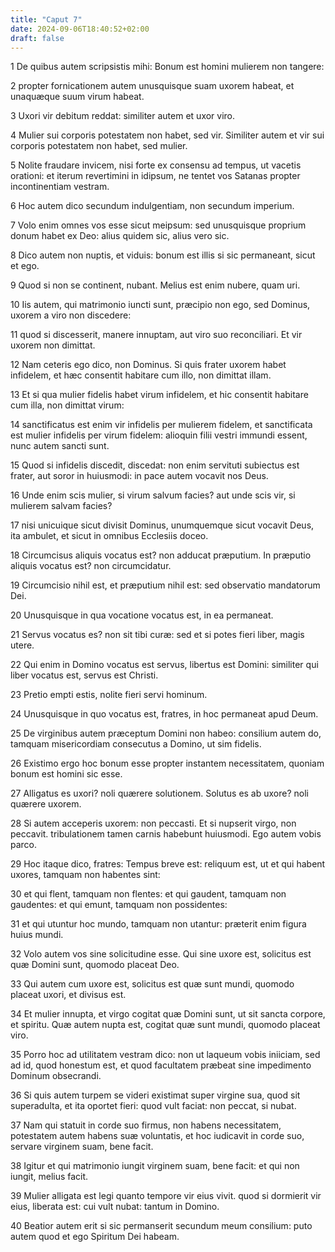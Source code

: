 ```yaml
---
title: "Caput 7"
date: 2024-09-06T18:40:52+02:00
draft: false
---
```




1 De quibus autem scripsistis mihi: Bonum est homini mulierem non tangere:

2 propter fornicationem autem unusquisque suam uxorem habeat, et unaquæque suum virum habeat.

3 Uxori vir debitum reddat: similiter autem et uxor viro.

4 Mulier sui corporis potestatem non habet, sed vir. Similiter autem et vir sui corporis potestatem non habet, sed mulier.

5 Nolite fraudare invicem, nisi forte ex consensu ad tempus, ut vacetis orationi: et iterum revertimini in idipsum, ne tentet vos Satanas propter incontinentiam vestram.

6 Hoc autem dico secundum indulgentiam, non secundum imperium.

7 Volo enim omnes vos esse sicut meipsum: sed unusquisque proprium donum habet ex Deo: alius quidem sic, alius vero sic.

8 Dico autem non nuptis, et viduis: bonum est illis si sic permaneant, sicut et ego.

9 Quod si non se continent, nubant. Melius est enim nubere, quam uri.

10 Iis autem, qui matrimonio iuncti sunt, præcipio non ego, sed Dominus, uxorem a viro non discedere:

11 quod si discesserit, manere innuptam, aut viro suo reconciliari. Et vir uxorem non dimittat.

12 Nam ceteris ego dico, non Dominus. Si quis frater uxorem habet infidelem, et hæc consentit habitare cum illo, non dimittat illam.

13 Et si qua mulier fidelis habet virum infidelem, et hic consentit habitare cum illa, non dimittat virum:

14 sanctificatus est enim vir infidelis per mulierem fidelem, et sanctificata est mulier infidelis per virum fidelem: alioquin filii vestri immundi essent, nunc autem sancti sunt.

15 Quod si infidelis discedit, discedat: non enim servituti subiectus est frater, aut soror in huiusmodi: in pace autem vocavit nos Deus.

16 Unde enim scis mulier, si virum salvum facies? aut unde scis vir, si mulierem salvam facies?

17 nisi unicuique sicut divisit Dominus, unumquemque sicut vocavit Deus, ita ambulet, et sicut in omnibus Ecclesiis doceo.

18 Circumcisus aliquis vocatus est? non adducat præputium. In præputio aliquis vocatus est? non circumcidatur.

19 Circumcisio nihil est, et præputium nihil est: sed observatio mandatorum Dei.

20 Unusquisque in qua vocatione vocatus est, in ea permaneat.

21 Servus vocatus es? non sit tibi curæ: sed et si potes fieri liber, magis utere.

22 Qui enim in Domino vocatus est servus, libertus est Domini: similiter qui liber vocatus est, servus est Christi.

23 Pretio empti estis, nolite fieri servi hominum.

24 Unusquisque in quo vocatus est, fratres, in hoc permaneat apud Deum.

25 De virginibus autem præceptum Domini non habeo: consilium autem do, tamquam misericordiam consecutus a Domino, ut sim fidelis.

26 Existimo ergo hoc bonum esse propter instantem necessitatem, quoniam bonum est homini sic esse.

27 Alligatus es uxori? noli quærere solutionem. Solutus es ab uxore? noli quærere uxorem.

28 Si autem acceperis uxorem: non peccasti. Et si nupserit virgo, non peccavit. tribulationem tamen carnis habebunt huiusmodi. Ego autem vobis parco.

29 Hoc itaque dico, fratres: Tempus breve est: reliquum est, ut et qui habent uxores, tamquam non habentes sint:

30 et qui flent, tamquam non flentes: et qui gaudent, tamquam non gaudentes: et qui emunt, tamquam non possidentes:

31 et qui utuntur hoc mundo, tamquam non utantur: præterit enim figura huius mundi.

32 Volo autem vos sine solicitudine esse. Qui sine uxore est, solicitus est quæ Domini sunt, quomodo placeat Deo.

33 Qui autem cum uxore est, solicitus est quæ sunt mundi, quomodo placeat uxori, et divisus est.

34 Et mulier innupta, et virgo cogitat quæ Domini sunt, ut sit sancta corpore, et spiritu. Quæ autem nupta est, cogitat quæ sunt mundi, quomodo placeat viro.

35 Porro hoc ad utilitatem vestram dico: non ut laqueum vobis iniiciam, sed ad id, quod honestum est, et quod facultatem præbeat sine impedimento Dominum obsecrandi.

36 Si quis autem turpem se videri existimat super virgine sua, quod sit superadulta, et ita oportet fieri: quod vult faciat: non peccat, si nubat.

37 Nam qui statuit in corde suo firmus, non habens necessitatem, potestatem autem habens suæ voluntatis, et hoc iudicavit in corde suo, servare virginem suam, bene facit.

38 Igitur et qui matrimonio iungit virginem suam, bene facit: et qui non iungit, melius facit.

39 Mulier alligata est legi quanto tempore vir eius vivit. quod si dormierit vir eius, liberata est: cui vult nubat: tantum in Domino.

40 Beatior autem erit si sic permanserit secundum meum consilium: puto autem quod et ego Spiritum Dei habeam.

